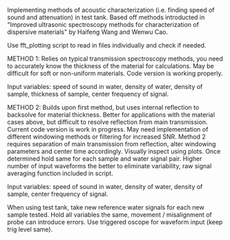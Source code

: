 Implementing methods of acoustic characterization (i.e. finding speed of sound and attenuation) in test tank. 
Based off methods introducted in "Improved ultrasonic spectroscopy methods for characterization of dispersive materials" by Haifeng Wang and Wenwu Cao.

Use fft_plotting script to read in files individually and check if needed. 

METHOD 1: 
Relies on typical transmission spectroscopy methods, you need to accurately know the thickness of the material for calculations. 
May be difficult for soft or non-uniform materials. Code version is working properly. 

Input variables: speed of sound in water, density of water, density of sample, thickness of sample, center frequency of signal.

METHOD 2: 
Builds upon first method, but uses internal reflection to backsolve for material thickness. Better for applications 
with the material cases above, but difficult to resolve reflection from main transmission. Current code version is 
work in progress. May need implementation of different windowing methods or filtering for increased SNR. Method 2 
requires separation of main transmission from reflection, alter windowing parameters and center time accordingly. Visually inspect
using plots. Once determined hold same for each sample and water signal pair. Higher number of input waveforms the better to
eliminate variability, raw signal averaging function included in script.

Input variables: speed of sound in water, density of water, density of sample, center frequency of signal. 

When using test tank, take new reference water signals for each new sample tested. Hold all variables the same, 
movement / misalignment of probe can introduce errors. Use triggered oscope for waveform input (keep trig level same).
